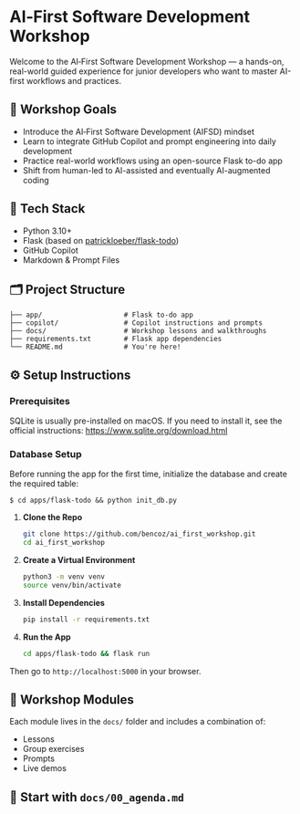 # AI‑First Software Development Workshop

Welcome to the AI‑First Software Development Workshop — a hands-on, real-world guided experience for junior developers who want to master AI-first workflows and practices.

## 🌟 Workshop Goals

- Introduce the AI‑First Software Development (AIFSD) mindset
- Learn to integrate GitHub Copilot and prompt engineering into daily development
- Practice real-world workflows using an open-source Flask to-do app
- Shift from human-led to AI-assisted and eventually AI-augmented coding

## 🧰 Tech Stack

- Python 3.10+
- Flask (based on [patrickloeber/flask-todo](https://github.com/patrickloeber/flask-todo))
- GitHub Copilot
- Markdown & Prompt Files

## 🗂️ Project Structure

```.
├── app/                    # Flask to-do app
├── copilot/                # Copilot instructions and prompts
├── docs/                   # Workshop lessons and walkthroughs
├── requirements.txt        # Flask app dependencies
└── README.md               # You're here!
```

## ⚙️ Setup Instructions

### Prerequisites
SQLite is usually pre-installed on macOS. If you need to install it, see the official instructions: https://www.sqlite.org/download.html

### Database Setup
Before running the app for the first time, initialize the database and create the required table:

```console
$ cd apps/flask-todo && python init_db.py
```


1. **Clone the Repo**
   ```bash
   git clone https://github.com/bencoz/ai_first_workshop.git
   cd ai_first_workshop
   ```

1. **Create a Virtual Environment**
   ```bash
   python3 -m venv venv
   source venv/bin/activate
   ```

2. **Install Dependencies**
   ```bash
   pip install -r requirements.txt
   ```

4. **Run the App**
   ```bash
   cd apps/flask-todo && flask run
   ```

Then go to `http://localhost:5000` in your browser.

## 🧠 Workshop Modules

Each module lives in the `docs/` folder and includes a combination of:
- Lessons
- Group exercises
- Prompts
- Live demos

## 🚀 Start with `docs/00_agenda.md`

<!-- 
Workshop Structure and Roadmap
This workshop is structured into six sessions, each focusing on a specific aspect of AI-first software development. Below is an overview of the sessions (with estimated durations) and what you’ll learn in each. Detailed instructions and activities for each session are available in the /docs directory.

[docs/01-introduction-to-ai-first-development.md]Introduction to AI-First Development (30 min) – Overview of the AI-First Software Development Manifesto (by Tembo) and key mindset shifts. Includes discussion of current AI usage and a demonstration of letting AI generate a first attempt at code.
[docs/02-customizing-github-copilot-in-ides.md]Customizing GitHub Copilot in IDEs (45 min) – Learn how to tailor Copilot’s behavior using custom instructions and prompt files, and explore Copilot’s different modes (inline vs. chat). Includes a live demo of adding a .copilot-instructions.md file to the project.
[docs/03-ai-onboarding-with-an-open-source-app.md]AI Onboarding with an Open Source App (30 min) – Use AI to rapidly understand a new codebase (the Flask to-do app). You will practice exploring the code with Copilot, generating documentation, and identifying key components with AI’s help.
[docs/04-implementing-user-stories-with-ai.md]Implementing User Stories with AI Collaboration (90 min) – Work on new feature development for the to-do app using Copilot as your pair programmer. You’ll implement given user stories, iteratively prompt Copilot, and refine your .copilot-instructions.md based on AI’s output.
[docs/05-vibe-coding-beast-mode.md]Vibe Coding with Beast Mode (60 min) – An advanced exercise in which you let the AI attempt to complete a task end-to-end (“Beast Mode”). You’ll provide high-context instructions (an extensive prompt) for a feature and let Copilot drive the implementation, then assess the results.
[docs/06-wrap-up-reflection.md]Wrap-Up & Reflection (30 min) – Conclude with a group reflection on lessons learned and challenges faced. We’ll discuss how an AI-first approach can be adopted in real-world team workflows, its impact on team dynamics, and strategies for using AI responsibly at scale.
Feel free to navigate to each session’s document for detailed guidance. We recommend going through the sessions in order, as they build on each other. Good luck, and enjoy the workshop! -->